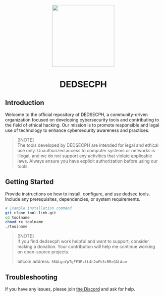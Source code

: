 
<p align="center">
<img src="https://cdn-icons-png.flaticon.com/512/7464/7464179.png", width="200", height="200">
</p>

<h1 align="center"> DEDSECPH </h1>

## Introduction

Welcome to the official repository of DEDSECPH, a community-driven organization focused on developing cybersecurity tools and contributing to the field of ethical hacking. Our mission is to promote responsible and legal use of technology to enhance cybersecurity awareness and practices.

> [!NOTE]\
The tools developed by DEDSECPH are intended for legal and ethical use only. Unauthorized access to computer systems or networks is illegal, and we do not support any activities that violate applicable laws. Always ensure you have explicit authorization before using our tools.

## Getting Started

Provide instructions on how to install, configure, and use dedsec tools. Include any prerequisites, dependencies, or system requirements.

```bash
# Example installation command
git clone tool-link.git
cd toolname
chmod +x toolname
./toolname
```

> [!NOTE]\
> If you find dedsecph work helpful and want to support, consider making a donation. Your contribution will help me continue working on open-source projects.
> 
> bitcoin address: ` 36ALguYpTgFF3RztL4h2uFb3cRMzQALAcm `
## Troubleshooting
If you have any issues, please join [the Discord](https://discord.com/invite/Swf8DvqRdp) and ask for help.

